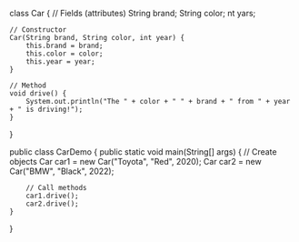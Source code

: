 class Car {
    // Fields (attributes)
    String brand;
    String color;
    nt yars;

    // Constructor
    Car(String brand, String color, int year) {
        this.brand = brand;
        this.color = color;
        this.year = year;
    }

    // Method
    void drive() {
        System.out.println("The " + color + " " + brand + " from " + year + " is driving!");
    }
}

public class CarDemo {
    public static void main(String[] args) {
        // Create objects
        Car car1 = new Car("Toyota", "Red", 2020);
        Car car2 = new Car("BMW", "Black", 2022);

        // Call methods
        car1.drive();
        car2.drive();
    }
}
